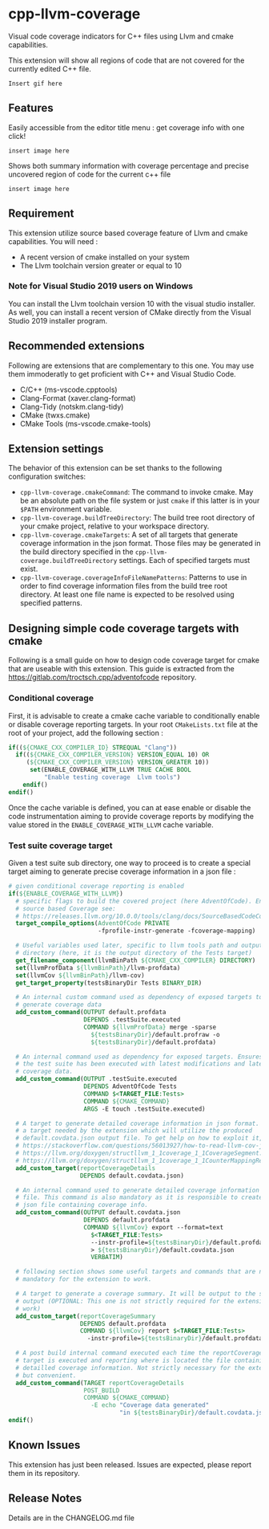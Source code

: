 # cpp-llvm-coverage

Visual code coverage indicators for C++ files using Llvm and cmake
capabilities.

This extension will show all regions of code that are not covered for the
currently edited C++ file.

`Insert gif here`

## Features

Easily accessible from the editor title menu : get coverage info with one
click!

`insert image here`

Shows both summary information with coverage percentage and precise uncovered
region of code for the current c++ file

`insert image here`

## Requirement

This extension utilize source based coverage feature of Llvm and cmake
capabilities. You will need :

- A recent version of cmake installed on your system
- The Llvm toolchain version greater or equal to 10

### Note for Visual Studio 2019 users on Windows

You can install the Llvm toolchain version 10 with the visual studio
installer.
As well, you can install a recent version of CMake directly from the Visual
Studio 2019 installer program.

## Recommended extensions

Following are extensions that are complementary to this one. You may use them
immoderatly to get proficient with C++ and Visual Studio Code.

- C/C++ (ms-vscode.cpptools)
- Clang-Format (xaver.clang-format)
- Clang-Tidy (notskm.clang-tidy)
- CMake (twxs.cmake)
- CMake Tools (ms-vscode.cmake-tools)

## Extension settings

The behavior of this extension can be set thanks to the following configuration switches:

- `cpp-llvm-coverage.cmakeCommand`: The command to invoke cmake. May be an
absolute path on the file system or just `cmake` if this latter is in your
`$PATH` environment variable.
- `cpp-llvm-coverage.buildTreeDirectory`: The build tree root directory of
your cmake project, relative to your workspace directory.
- `cpp-llvm-coverage.cmakeTargets`: A set of all targets that generate
coverage information in the json format. Those files may be generated in the
build directory specified in the `cpp-llvm-coverage.buildTreeDirectory`
settings. Each of specified targets must exist.
- `cpp-llvm-coverage.coverageInfoFileNamePatterns`: Patterns to use in order
to find coverage information files from the build tree root directory. At
least one file name is expected to be resolved using specified patterns.

## Designing simple code coverage targets with cmake

Following is a small guide on how to design code coverage target for cmake
that are useable with this extension. This guide is extracted from the
<https://gitlab.com/troctsch.cpp/adventofcode> repository.

### Conditional coverage

First, it is advisable to create a cmake cache variable to conditionally
enable or disable coverage reporting targets. In your root `CMakeLists.txt`
file at the root of your project, add the following section :

```cmake
if((${CMAKE_CXX_COMPILER_ID} STREQUAL "Clang"))
  if((${CMAKE_CXX_COMPILER_VERSION} VERSION_EQUAL 10) OR
     (${CMAKE_CXX_COMPILER_VERSION} VERSION_GREATER 10))
      set(ENABLE_COVERAGE_WITH_LLVM TRUE CACHE BOOL
          "Enable testing coverage  Llvm tools")
    endif()
endif()
```

Once the cache variable is defined, you can at ease enable or disable the
code instrumentation aiming to provide coverage reports by modifying the
value stored in the `ENABLE_COVERAGE_WITH_LLVM` cache variable.

### Test suite coverage target

Given a test suite sub directory, one way to proceed is to create a special
target aiming to generate precise coverage information in a json file :

```cmake
# given conditional coverage reporting is enabled
if(${ENABLE_COVERAGE_WITH_LLVM})
  # specific flags to build the covered project (here AdventOfCode). Enable
  # source based Coverage see:
  # https://releases.llvm.org/10.0.0/tools/clang/docs/SourceBasedCodeCoverage.html
  target_compile_options(AdventOfCode PRIVATE
                         -fprofile-instr-generate -fcoverage-mapping)

  # Useful variables used later, specific to llvm tools path and output
  # directory (here, it is the output directory of the Tests target)
  get_filename_component(llvmBinPath ${CMAKE_CXX_COMPILER} DIRECTORY)
  set(llvmProfData ${llvmBinPath}/llvm-profdata)
  set(llvmCov ${llvmBinPath}/llvm-cov)
  get_target_property(testsBinaryDir Tests BINARY_DIR)

  # An internal custom command used as dependency of exposed targets to
  # generate coverage data
  add_custom_command(OUTPUT default.profdata
                     DEPENDS .testSuite.executed
                     COMMAND ${llvmProfData} merge -sparse
                       ${testsBinaryDir}/default.profraw -o
                       ${testsBinaryDir}/default.profdata)

  # An internal command used as dependency for exposed targets. Ensures that
  # the test suite has been executed with latest modifications and latest
  # coverage data.
  add_custom_command(OUTPUT .testSuite.executed
                     DEPENDS AdventOfCode Tests
                     COMMAND $<TARGET_FILE:Tests>
                     COMMAND ${CMAKE_COMMAND}
                     ARGS -E touch .testSuite.executed)

  # A target to generate detailed coverage information in json format. This is
  # a target needed by the extension which will utilize the produced
  # default.covdata.json output file. To get help on how to exploit it, see:
  # https://stackoverflow.com/questions/56013927/how-to-read-llvm-cov-json-format
  # https://llvm.org/doxygen/structllvm_1_1coverage_1_1CoverageSegment.html
  # https://llvm.org/doxygen/structllvm_1_1coverage_1_1CounterMappingRegion.html
  add_custom_target(reportCoverageDetails
                    DEPENDS default.covdata.json)

  # An internal command used to generate detailed coverage information in a
  # file. This command is also mandatory as it is responsible to create the
  # json file containing coverage info.
  add_custom_command(OUTPUT default.covdata.json
                     DEPENDS default.profdata
                     COMMAND ${llvmCov} export --format=text
                       $<TARGET_FILE:Tests>
                       --instr-profile=${testsBinaryDir}/default.profdata
                       > ${testsBinaryDir}/default.covdata.json
                       VERBATIM)

  # following section shows some useful targets and commands that are not
  # mandatory for the extension to work.

  # A target to generate a coverage summary. It will be output to the standard
  # output (OPTIONAL: This one is not strictly required for the extension to
  # work)
  add_custom_target(reportCoverageSummary
                    DEPENDS default.profdata
                    COMMAND ${llvmCov} report $<TARGET_FILE:Tests>
                      -instr-profile=${testsBinaryDir}/default.profdata)

  # A post build internal command executed each time the reportCoverageDetails
  # target is executed and reporting where is located the file containing
  # detailled coverage information. Not strictly necessary for the extension
  # but convenient.
  add_custom_command(TARGET reportCoverageDetails
                     POST_BUILD
                     COMMAND ${CMAKE_COMMAND}
                       -E echo "Coverage data generated"
                               "in ${testsBinaryDir}/default.covdata.json")
endif()
```

## Known Issues

This extension has just been released. Issues are expected, please report
them in its repository.

## Release Notes

Details are in the CHANGELOG.md file
